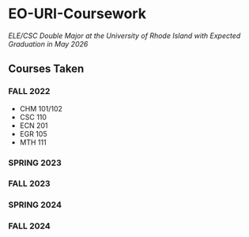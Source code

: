 # EO-URI-Coursework

_ELE/CSC Double Major at the University of Rhode Island with Expected Graduation in May 2026_

## Courses Taken

### FALL 2022

* CHM 101/102
* CSC 110
* ECN 201
* EGR 105
* MTH 111


### SPRING 2023

### FALL 2023

### SPRING 2024

### FALL 2024
